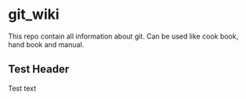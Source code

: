 # git_wiki
This repo contain all information about git. Can be used like cook book, hand book and manual.
## Test Header
Test text